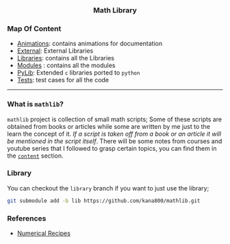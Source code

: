 <h3 align="center">Math Library</h3>

### Map Of Content

- [Animations](animations): contains animations for documentation
- [External](external): External Libraries
- [Libraries](lib): contains all the Libraries
- [Modules](modules) : contains all the modules
- [PyLib](pylib): Extended `c` libraries ported to `python`
- [Tests](tests): test cases for all the code 

---

### What is `mathlib`? 

`mathlib` project is collection of small math scripts; Some of these scripts are obtained from books or articles while some are written by me just to the learn the concept of it.
*If a script is taken off from a book or an article it will be mentioned in the script itself*. There will be some notes from courses and youtube series that I followed to 
grasp certain topics, you can find them in the [`content`](content) section.

### Library

You can checkout the `library` branch if you want to just use the library;

```bash
git submodule add -b lib https://github.com/kana800/mathlib.git
```

### References

- [Numerical Recipes](http://numerical.recipes/book/book.html)
